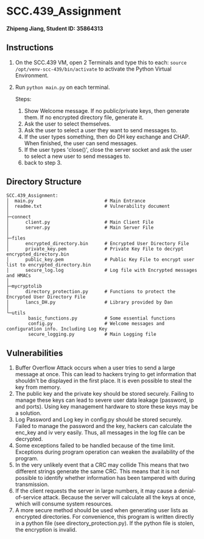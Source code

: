 # SCC.439_Assignment

#### Zhipeng Jiang, Student ID: 35864313

## Instructions
1. On the SCC.439 VM, open 2 Terminals and type this to each: `source /opt/venv-scc-439/bin/activate` to activate the Python Virtual Environment.
2. Run `python main.py` on each terminal.

    Steps:
    1. Show Welcome message. If no public/private keys, then generate them. If no encrypted directory file, generate it.
    2. Ask the user to select themselves.
    3. Ask the user to select a user they want to send messages to.
    4. If the user types something, then do DH key exchange and CHAP. When finished, the user can send messages.
    5. If the user types 'close()', close the server socket and ask the user to select a new user to send messages to.
    6. back to step 3.

## Directory Structure
```
SCC.439_Assignment:
│  main.py                          # Main Entrance
│  readme.txt                       # Vulnerability document
│
├─connect
│      client.py                    # Main Client File
│      server.py                    # Main Server File
│
├─files
│      encrypted_directory.bin      # Encrypted User Directory File
│      private_key.pem              # Private Key File to decrypt encrypted_directory.bin
│      public_key.pem               # Public Key File to encrypt user list to encrypted_directory.bin 
│      secure_log.log               # Log file with Encrypted messages and HMACs
│
├─mycryptolib
│      directory_protection.py      # Functions to protect the Encrypted User Directory File
│      lancs_DH.py                  # Library provided by Dan
│
└─utils
        basic_functions.py          # Some essential functions
        config.py                   # Welcome messages and configuration info. Including Log Key
        secure_logging.py           # Main Logging file
```

## Vulnerabilities
1. Buffer Overflow Attack occurs when a user tries to send a large message at once. This can lead to hackers trying to get information that shouldn't be displayed in the first place. It is even possible to steal the key from memory.
2. The public key and the private key should be stored securely. Failing to manage these keys can lead to severe user data leakage (password, ip and ports). Using key management hardware to store these keys may be a solution.
3. Log Password and Log key in config.py should be stored securely. Failed to manage the password and the key, hackers can calculate the enc_key and iv very easily. Thus, all messages in the log file can be decrypted.
4. Some exceptions failed to be handled because of the time limit. Exceptions during program operation can weaken the availability of the program.
5. In the very unlikely event that a CRC may collide This means that two different strings generate the same CRC. This means that it is not possible to identify whether information has been tampered with during transmission.
6. If the client requests the server in large numbers, it may cause a denial-of-service attack. Because the server will calculate all the keys at once, which will consume system resources.
7. A more secure method should be used when generating user lists as encrypted directories. For convenience, this program is written directly in a python file (see directory_protection.py). If the python file is stolen, the encryption is invalid.